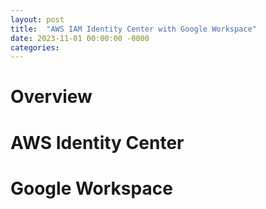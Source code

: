```yaml
---
layout: post
title:  "AWS IAM Identity Center with Google Workspace"
date: 2023-11-01 00:00:00 -0000
categories: 
---
```


# Overview

# AWS Identity Center

# Google Workspace



